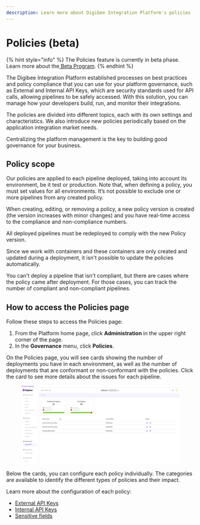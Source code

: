 ```yaml
---
description: Learn more about Digibee Integration Platform's policies
---
```


# Policies (beta)

{% hint style="info" %}
The Policies feature is currently in beta phase. Learn more about the[ Beta Program](https://docs.digibee.com/documentation/general/beta-program).
{% endhint %}

The Digibee Integration Platform established processes on best practices and policy compliance that you can use for your platform governance, such as External and Internal API Keys, which are security standards used for API calls, allowing pipelines to be safely accessed.  With this solution, you can manage how your developers build, run, and monitor their integrations.&#x20;

The policies are divided into different topics, each with its own settings and characteristics. We also introduce new policies periodically based on the application integration market needs.

Centralizing the platform management is the key to building good governance for your business.&#x20;

## Policy scope

Our policies are applied to each pipeline deployed, taking into account its environment, be it test or production. Note that, when defining a policy, you must set values for all environments. It’s not possible to exclude one or more pipelines from any created policy.

When creating, editing, or removing a policy, a new policy version is created (the version increases with minor changes) and you have real-time access to the compliance and non-compliance numbers.&#x20;

All deployed pipelines must be redeployed to comply with the new Policy version.&#x20;

Since we work with containers and these containers are only created and updated during a deployment, it isn't possible to update the policies automatically.

You can't deploy a pipeline that isn't compliant, but there are cases where the policy came after deployment. For those cases, you can track the number of compliant and non-compliant pipelines.

## How to access the Policies page

Follow these steps to access the Policies page:

1. From the Platform home page, click **Administration** in the upper right corner of the page.
2. In the **Governance** menu, click **Policies**.

On the Policies page, you will see cards showing the number of deployments you have in each environment, as well as the number of deployments that are conformant or non-conformant with the policies. Click the card to see more details about the issues for each pipeline.

<figure><img src="../../.gitbook/assets/policies.gif" alt=""><figcaption></figcaption></figure>

Below the cards, you can configure each policy individually. The categories are available to identify the different types of policies and their impact.

Learn more about the configuration of each policy:

* [External API Keys](https://docs.digibee.com/documentation/governance/policies/external-api-key)
* [Internal API Keys](https://docs.digibee.com/documentation/governance/policies/internal-api-key)
* [Sensitive fields](security/sensitive-fields.md)

